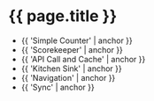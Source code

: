 ---
---

# {{ page.title }}

- {{ 'Simple Counter' | anchor }}
- {{ 'Scorekeeper' | anchor }}
- {{ 'API Call and Cache' | anchor }}
- {{ 'Kitchen Sink' | anchor }}
- {{ 'Navigation' | anchor }}
- {{ 'Sync' | anchor }}
